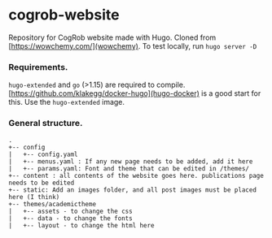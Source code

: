 # cogrob-website
Repository for CogRob website made with Hugo. Cloned from [https://wowchemy.com/](wowchemy).
To test locally, run `` hugo server -D ``

### Requirements.

`hugo-extended` and `go` (>1.15) are required to compile. [https://github.com/klakegg/docker-hugo](hugo-docker) is a good start for this. Use the `hugo-extended` image.


### General structure.
```
.
+-- config
|   +-- config.yaml
|   +-- menus.yaml : If any new page needs to be added, add it here
|   +-- params.yaml: Font and theme that can be edited in /themes/
+-- content : all contents of the website goes here. publications page needs to be edited
+-- static: Add an images folder, and all post images must be placed here (I think)
+-- themes/academictheme
|   +-- assets - to change the css
|   +-- data - to change the fonts
|   +-- layout - to change the html here
```